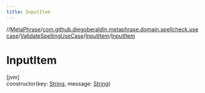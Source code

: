 ```yaml
---
title: InputItem
---
```

//[MetaPhrase](../../../../index.html)/[com.github.diegoberaldin.metaphrase.domain.spellcheck.usecase](../../index.html)/[ValidateSpellingUseCase](../index.html)/[InputItem](index.html)/[InputItem](-input-item.html)



# InputItem



[jvm]\
constructor(key: [String](https://kotlinlang.org/api/latest/jvm/stdlib/kotlin/-string/index.html), message: [String](https://kotlinlang.org/api/latest/jvm/stdlib/kotlin/-string/index.html))




